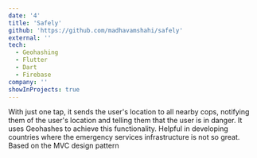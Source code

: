 ```yaml
---
date: '4'
title: 'Safely'
github: 'https://github.com/madhavamshahi/safely'
external: ''
tech:
  - Geohashing
  - Flutter
  - Dart
  - Firebase
company: ''
showInProjects: true
---
```

With just one tap, it sends the user's location to all nearby cops, notifying them of the user's location and telling them that the user is in danger. It uses Geohashes to achieve this functionality.
Helpful in developing countries where the emergency services infrastructure is not so great.
Based on the MVC design pattern

